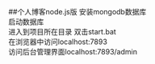 ##个人博客node.js版
安装mongodb数据库<br>
启动数据库 <br>
进入到项目所在目录 双击start.bat <br>
在浏览器中访问localhost:7893 <br>
访问后台管理界面localhost:7893/admin<br>
